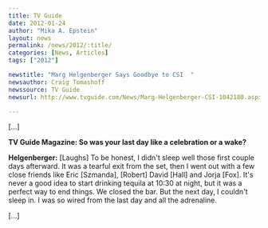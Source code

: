 ```yaml
---
title: TV Guide
date: 2012-01-24
author: "Mika A. Epstein"
layout: news
permalink: /news/2012/:title/
categories: [News, Articles]
tags: ["2012"]

newstitle: "Marg Helgenberger Says Goodbye to CSI  "
newsauthor: Craig Tomashoff
newssource: TV Guide
newsurl: http://www.tvguide.com/News/Marg-Helgenberger-CSI-1042180.aspx

---
```


[...]

**TV Guide Magazine: So was your last day like a celebration or a wake?**

**Helgenberger:** [Laughs] To be honest, I didn't sleep well those first couple days afterward. It was a tearful exit from the set, then I went out with a few close friends like Eric [Szmanda], [Robert] David [Hall] and Jorja [Fox]. It's never a good idea to start drinking tequila at 10:30 at night, but it was a perfect way to end things. We closed the bar. But the next day, I couldn't sleep in. I was so wired from the last day and all the adrenaline.

[...]

